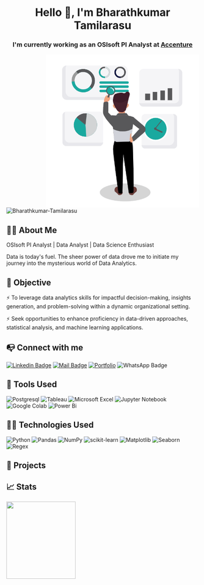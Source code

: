 <h1 align="center">Hello 👋, I'm Bharathkumar Tamilarasu</h1>
<h3 align="center">I'm currently working as an OSIsoft PI Analyst at <a href="https://www.accenture.com/in-en">Accenture</a></h3>

<img align="right" alt="Data Analyst" width="400" src="https://github.com/Bharathkumar-Tamilarasu/Bharathkumar-Tamilarasu/blob/main/Data%20Analyst_2.gif">

<p align="left"> <img src="https://komarev.com/ghpvc/?username=bharathkumar-tamilarasu&label=Profile%20views&color=0e75b6&style=flat" alt="Bharathkumar-Tamilarasu" /> </p>

## 🙋‍♂️ About Me

OSIsoft PI Analyst | Data Analyst | Data Science Enthusiast

Data is today's fuel. The sheer power of data drove me to initiate my journey into the mysterious world of Data Analytics.

## 🎯 Objective

⚡️ To leverage data analytics skills for impactful decision-making, insights generation, and problem-solving within a dynamic organizational setting. 

⚡️ Seek opportunities to enhance proficiency in data-driven approaches, statistical analysis, and machine learning applications. 

## 📭 Connect with me

[![Linkedin Badge](https://img.shields.io/badge/-Bharathkumar_Tamilarasu-0e76a8?style=flat&labelColor=0e76a8&logo=linkedin&logoColor=white)](https://www.linkedin.com/in/bharathkumar-tamilarasu-218429222/) 
[![Mail Badge](https://img.shields.io/badge/-Bharathkumar_Tamilarasu-c0392b?style=flat&labelColor=c0392b&logo=gmail&logoColor=white)](mailto:bharathkumar.t.17@gmail.com)
[![Portfolio](https://img.shields.io/badge/-Bharathkumar_Tamilarasu-000?style=flat&logo=wix&logoColor=white)](https://bharathkumart17.wixsite.com/portfolio)
![WhatsApp Badge](https://img.shields.io/badge/-Bharathkumar_Tamilarasu-25D366?style=flat&labelColor=25D366&logo=whatsapp&logoColor=white)

## 🧰 Tools Used

![Postgresql](https://img.shields.io/badge/PostgreSQL-316192?style=for-the-badge&labelColor=black&logo=postgresql&logoColor=316192)
![Tableau](https://img.shields.io/badge/Tableau-E97627?style=for-the-badge&labelColor=black&logo=Tableau&logoColor=E97627)
![Microsoft Excel](https://img.shields.io/badge/Microsoft_Excel-217346?style=for-the-badge&labelColor=black&logo=microsoft-excel&logoColor=217346)
![Jupyter Notebook](https://img.shields.io/badge/Jupyter-%23FA0F00.svg?style=for-the-badge&labelColor=black&logo=jupyter&logoColor=FA0F00)
![Google Colab](https://img.shields.io/badge/Colab-F9AB00?style=for-the-badge&labelColor=black&logo=googlecolab&color=F9AB00)
![Power Bi](https://img.shields.io/badge/Power_BI-F2C811?style=for-the-badge&labelColor=black&logo=powerbi&logoColor=F2C811)


## 👨‍💻 Technologies Used

![Python](https://img.shields.io/badge/python-3670A0?style=for-the-badge&labelColor=black&logo=python&logoColor=3670A0)
![Pandas](https://img.shields.io/badge/pandas-%23150458.svg?style=for-the-badge&labelColor=black&logo=pandas&logoColor=white)
![NumPy](https://img.shields.io/badge/numpy-%23013243.svg?style=for-the-badge&labelColor=black&logo=numpy&logoColor=white)
![scikit-learn](https://img.shields.io/badge/scikit--learn-%23F7931E.svg?style=for-the-badge&labelColor=black&logo=scikit-learn&logoColor=F7931E)
![Matplotlib](https://img.shields.io/badge/matplotlib-11557c.svg?style=for-the-badge&labelColor=black&logo=plotly&logoColor=11557c)
![Seaborn](https://img.shields.io/badge/seaborn-7db0bc.svg?style=for-the-badge&labelColor=black&logo=pypi&logoColor=7db0bc)
![Regex](https://img.shields.io/badge/regex-64029a.svg?style=for-the-badge&labelColor=black&logo=python&logoColor=64029a)

## 📝 Projects


## 📈 Stats

<div>
      <img style="zoom:100%" src=https://github-readme-stats.vercel.app/api?username=bharathkumar-tamilarasu&show_icons=true&theme=prussian height=202, width=60% />
</div>
